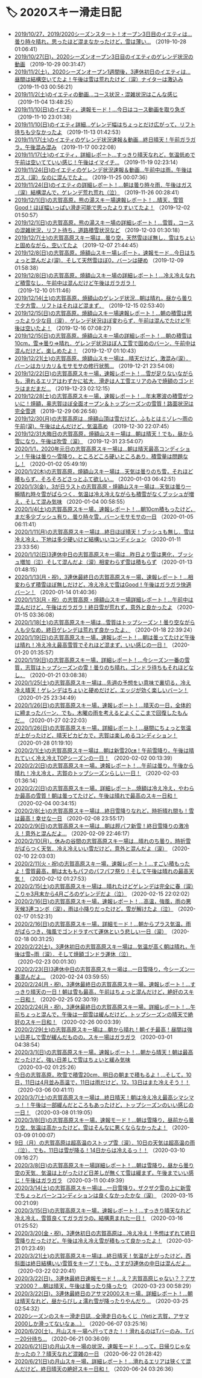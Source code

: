 # 🏷️ 2020スキー滑走日記

- [2019/10/27，2019/2020シーズンスタート！オープン3日目のイエティは…曇り時々晴れ，思ったほど混まなかったけど，雪は薄い…](e3fb4e2394b3e9d3cfdada594678dab69.md) （2019-10-28 01:06:41）
- [2019/10/27(日)，2020シーズンオープン3日目のイエティのゲレンデ状況の動画](e8e81d58491c3972c3d36e4a02d164f3d.md) （2019-10-29 00:31:47）
- [2019/11/2(土)，2020シーズンオープン1週間後，3連休初日のイエティは…昼間は結構空いてたよ！午後は雪は荒れたけど（涙）ナイターは激込み](ebb1c1f9f6b66daf9da4c8e8aeed6b3c9.md) （2019-11-03 00:56:21）
- [2019/11/2(土)のイエティの動画…コース状況・混雑状況はこんな感じ](e27704ae3edbdc7f5aec5cfa8dceb0687.md) （2019-11-04 13:48:25）
- [2019/11/10(日)のイエティ，速報モード！…今日はコース動画を取り急ぎ](ece740e17ca877e869d74e4f7e488cd1e.md) （2019-11-10 23:01:38）
- [2019/11/10(日)のイエティ詳細…ゲレンデ幅はちょっとだけ広がって，リフト待ちも少なかったよ](e970a40371c7f23e04cf3f659e07e9476.md) （2019-11-13 01:42:53）
- [2019/11/17(土)のイエティのゲレンデ状況速報＆動画…終日晴天！午前ガラガラ，午後混み混み](ec8233771e7e363b4325cf61cd3e7c28f.md) （2019-11-17 00:22:08）
- [2019/11/17(土)のイエティ，詳細レポート…すっきり晴天なれど，気温低めで午前は空いてていい感じ！午後はイマイチ…](e9c5dadaf521e22330f55f0b89346aab7.md) （2019-11-19 02:23:14）
- [2019/11/24(日)のイエティのゲレンデ状況速報＆動画…午前中は雨，午後はガス（涙）なのに混んでたよ…](e83c378709e20f1a8fb3bc4296ef84b8e.md) （2019-11-25 00:07:36）
- [2019/11/24(日)のイエティの詳細レポート！…朝は曇り時々雨．午後はガス（涙）結構混んで，ゲレンデ荒れ荒れ（泣）](ebb2e4618e5ac18cd1c5d5d5fbce06de0.md) （2019-11-26 00:28:41）
- [2019/12/1(日)の志賀高原，熊の湯スキー場速報レポート！…晴天，雪質Good！ほぼ幅いっぱい滑走可能で思ったよりすいてたよ！](e4727194ef37e5bdbd39b87a1da37b80b.md) （2019-12-02 01:50:57）
- [2019/12/1(日)の志賀高原，熊の湯スキー場の詳細レポート！…雪質，コースの混雑状況，リフト待ち，道路積雪状況など](e6a6b3e9a6338b08480b55e1b08cbee8c.md) （2019-12-03 01:30:18）
- [2019/12/7(土)の志賀高原スキー場は…曇り空，天然雪ほぼ無し．雪はちょいと固めながら，空いてたよ](ea1abb24b9854b30cc605b5e02c609669.md) （2019-12-07 21:44:45）
- [2019/12/8(日)の志賀高原，焼額山スキー場レポート，速報モード…今日はちょっと混んだよ(涙)．そして天然雪ほぼ0，バーンは硬め](e49ece4796f50afedd4df88eed4c657cd.md) （2019-12-09 01:58:38）
- [2019/12/8(日)の志賀高原，焼額山スキー場の詳細レポート！…冷え冷えなれど積雪なし．午前中は混んだけど午後はガラガラ！](e049205a87219664e41672eef69d206b2.md) （2019-12-10 01:11:46）
- [2019/12/14(土)の志賀高原，焼額山のゲレンデ状況…朝は晴れ，昼から曇りで夕方雪．リフトはそれほど混まず．](eab3057942e5723ea2f4cf60cba4f5735.md) （2019-12-15 02:53:40）
- [2019/12/15(日)の志賀高原，焼額山スキー場速報レポート！…朝の積雪は思ったより少な目（涙）．ゲレンデ状況ほぼ変わらず．午前は混んでたけど午後は空いたよ！](e4ec7358af3041dc9dd1768a499e72d5b.md) （2019-12-16 07:08:27）
- [2019/12/15(日)の志賀高原，焼額山スキー場の詳細レポート！…朝の積雪は10cm，雪⇒曇り⇒晴れ．ゲレンデ状況ほぼ人工雪で固めのバーン．午前中は混んだけど，楽しめたよ！](e5534a4deee8e6708f0f9b6c650cc2888.md) （2019-12-17 01:10:43）
- [2019/12/21(土)の志賀高原，焼額山スキー場は…晴天だけど，激混み(涙）．バーンはカリカリ＆モサモサの修行状態…](ea630d66361eaaa13fcfd82e4755777b9.md) （2019-12-21 23:54:08）
- [2019/12/22(日)の志賀高原スキー場，速報レポート！…雪が足りないながらも，滑れるエリアはわずかに拡大．滑走は人工雪エリアのみで焼額のゴンドラはまだまだ…](ef9e428fee75b34fec53000a1f9ff3446.md) （2019-12-23 02:12:15）
- [2019/12/28(土)の志賀高原スキー場，速報レポート！…年末寒波の積雪がついに！焼額，奥志賀ほぼ全面オープン＆トップシーズンの雪質！路面状況は完全雪道](e896cd0109996ea6edafe6f76b4d1a38d.md) （2019-12-29 06:26:58）
- [2019/12/30(月)の志賀高原は…焼額山頂は雪だけど，ふもとはミゾレ～雨の午前(涙)．午後は止んだけど，気温高め](e4b308807251c04ddac2de0cbd13f46ab.md) （2019-12-30 22:07:45）
- [2019/12/31大晦日の志賀高原，焼額山スキー場は…朝は晴天！でも，昼から雪になり，午後は吹雪（涙）](e033d94a184d7d09dbcf41bdc39ef8fb2.md) （2019-12-31 23:54:07）
- [2020/1/1，2020年元日の志賀高原スキー場は…朝は晴天最高コンディション！午後は曇り～雪降り，ところどころ硬いところあり．積雪量は問題なし！](ef3d85ca639f995a17495abaff84262b1.md) （2020-01-02 05:49:19）
- [2020/1/2(木)の志賀高原，焼額山スキー場は…天気は曇りのち雪，それほど積もらず．そろそろどさっとふて欲しい…](e3c0490341f499902710a59f577bb0bdf.md) （2020-01-03 06:42:51）
- [2020/1/3(金)，3が日ラストの志賀高原・焼額山スキー場は…天気は曇り一瞬晴れ時々雪がぱらつく．気温は冷え冷えながらも積雪がなくブッシュが増え，そして混み気味](e7ce96b10762c1613d6fb9c84aae3f209.md) （2020-01-04 00:58:55）
- [2020/1/4(土)の志賀高原スキー場，速報レポート！…朝10cm積もったけど，まだ多少ブッシュ有り．曇り時々雪，バーンモサモサの一日](ed850d7520f379b85a26cb3a4ce710507.md) （2020-01-05 06:11:41）
- [2020/1/11(月)の志賀高原スキー場は…終日ほぼ晴天！ブッシュも無し．雪は冷え冷え，下地は多少硬いけど結構いいコンディション](e4c7b72f49561cdfec89397afdccfa177.md) （2020-01-11 23:33:56）
- [2020/1/12(日)3連休中日の志賀高原スキー場は…昨日より雪は悪化，ブッシュ増加（泣）そして混んだよ（涙）相変わらず雪は積もらず](e460e6f0f00959fef9ee69f6fe5f4a0be.md) （2020-01-13 01:48:15）
- [2020/1/13(月・祝)，3連休最終日の志賀高原スキー場，速報レポート！…相変わらず積雪ほぼ無しだけど，冷え冷えで雪はGood！午後はガラガラ快適バーン！](ed404002197ba116bba2246f0450835cf.md) （2020-01-14 01:40:36）
- [2020/1/13(月・祝）の志賀高原・焼額山スキー場詳細レポート！…午前中は混んだけど，午後はガラガラ！終日雪が荒れず，意外と良かったよ](e3e209de478f6ed8c15a951c143b98829.md) （2020-01-15 03:36:08）
- [2020/1/18(土)の志賀高原スキー場は…雪質はトップシーズン！曇り空ながら人も少なめ，終日ゲレンデは荒れず良かったよ．](eadceeceb89bf203c10850b47822c3a6e.md) （2020-01-18 22:39:24）
- [2020/1/19(日)の志賀高原スキー場，速報レポート！…朝は曇ってたけど午後は晴れ！冷え冷え最高雪質でそれほど混まず，いい感じの一日！](e947c735d41595b0fb8aaf4b697b5772b.md) （2020-01-20 01:35:57）
- [2020/1/19(日)の志賀高原スキー場，詳細レポート！…今シーズン一番の雪質，志賀はトップシーズンの雪！曇りのち晴れ，ゴンドラ待ちもそれほどなし．](eea9f499a39b93f8e212bb34055368956.md) （2020-01-21 03:08:38）
- [2020/1/25(土)の志賀高原スキー場は…先週の予想をい意味で裏切る，冷え冷え晴天！ゲレンデはちょいと硬めだけど，エッジが効く楽しいバーン！](e24965a8ccdadfb6ce9e554da58555661.md) （2020-01-25 23:34:49）
- [2020/1/26(日)の志賀高原スキー場，速報レポート！…晴天の一日，全体的に締まったバーン．でも，木曜の雨を考えるとよくここまで回復したもんだ…](e1753295ec66525c7ba3c68872e4bb30b.md) （2020-01-27 02:22:03）
- [2020/1/26(日)の志賀高原スキー場，詳細レポート！…昼間にちょっと気温が上がったけど，晴天ピカピカで，志賀は楽しめるコンディション！](e9fd82208767009fd7ec56cbda3bece00.md) （2020-01-28 01:19:10）
- [2020/2/1(土)の志賀高原スキー場は…朝は新雪20㎝！午前雪降り，午後は晴れていく冷え冷えTOPシーズンの一日！](e405822e7ebad3f0fef0959470e4d6148.md) （2020-02-02 00:13:39）
- [2020/2/2(日)の志賀高原スキー場，速報レポート！…午前は曇り，午後から晴れ！冷え冷え，志賀のトップシーズンらしい一日！](ef672f8667827ffe2d6889992519c2843.md) （2020-02-03 01:36:14）
- [2020/2/2(日)の志賀高原スキー場，詳細レポート…焼額は冷え冷え，やわらか最高の雪質！朝は曇ってたけど，午後は晴れで最高のスキー日和！](e11a1b6cc59dc571d63eae092cbb98937.md) （2020-02-04 00:34:15）
- [2020/2/8(土)の志賀高原スキー場は…終日雪降りなれど，時折晴れ間も！雪は最高！幸せな一日](eb630a545c44c7f1f4c8cb32013d80064.md) （2020-02-08 23:55:17）
- [2020/2/9(日)の志賀高原スキー場は…朝は脛パフ新雪！終日雪降りの激冷え！意外と混んだよ…](eb5e765a7a9284caa3a421648c1741c87.md) （2020-02-09 22:46:17）
- [2020/2/10(月)，休みの谷間の志賀高原スキー場は…晴れのち曇り，時折雪がぱらつく天気．冷え冷えいい雪だけど，意外と混んだよ（涙）](e90ed1ed661414a1610d31b46d6a5676c.md) （2020-02-10 22:03:03）
- [2020/2/11(火・祝)の志賀高原スキー場，速報レポート！…すごい積もったよ！雪質最高，朝は太ももパフのパフパフ祭り！そして午後は晴れの最高天気！](ed5617426d1e52e1f1cf3716e64ef3f59.md) （2020-02-12 01:27:53）
- [2020/2/15(土)の志賀高原スキー場は…晴れたけどゲレンデは完全に春（涙）こりゃ3月末から4月ごろのゲレンデだよ（泣）](e868126e3ae830aee808df7bd69e71265.md) （2020-02-15 22:02:02）
- [2020/2/16(日)の志賀高原スキー場，速報レポート！…高温，強風，雨の悪天候3連コンボ（涙），雨は小降りだったけど，雪が解けたよ（泣）](e346babbe7add4051683ad3ac07da0ad0.md) （2020-02-17 01:52:31）
- [2020/2/16(日)の志賀高原スキー場，詳細モード！…朝からプラス気温，雨がぱらつき，強風でゴンドラすべて運休という悲しい一日（涙）](eed1651834144e6919b180ecc47aa264f.md) （2020-02-18 00:31:25）
- [2020/2/22(土)，3連休初日の志賀高原スキー場は…気温が高く朝は晴れ，午後は雪~雨（涙）．そして焼額ゴンドラ運休（泣）](ef318c3f831e6e3291b2747f4566ea065.md) （2020-02-23 00:01:30）
- [2020/2/23(日)3連休中日の志賀高原スキー場は…一日雪降り，今シーズン一番混んだよ…](e7aedd08d088e0bd99d5fa76f23a273d1.md) （2020-02-24 03:59:55）
- [2020/2/24(月・祝)，3連休最終日の志賀高原スキー場，速報レポート！…すっきり晴天の一日！朝は雪も最高，午前はちょっと混んだけど，絶好のスキー日和！](e1530c2e253b47fdce7a1c0ec0ce6cf26.md) （2020-02-25 02:30:19）
- [2020/2/24(月・祝)，3連休最終日の志賀高原スキー場，詳細レポート！…午前ちょっと混んで，午後は一部雪は緩んだけど，トップシーズンの晴天で絶好のスキー日和！](e2d273df1349cd549c1975f8955140d9b.md) （2020-02-26 00:03:39）
- [2020/2/29(土)の志賀高原スキー場は…朝から晴れ！朝イチ最高！昼間は強い日差しで雪が緩んだものの，スキー場はガラガラ](e24a2e2aa6d9d2d8c56cd2998fbf96bf8.md) （2020-03-01 04:38:54）
- [2020/3/1(日)の志賀高原スキー場，速報レポート！…朝から晴天！朝は最高だったけど，強い日差しで雪はちょいと緩み気味](ea8abf17085a2660f656b7e5c21499a63.md) （2020-03-02 01:25:26）
- [今日の志賀高原，吹雪で積雪20cm．明日の朝まで積もるよ！…そして，10日，11日は4月並み高温で，11日は雨だけど，12，13日はまた冷えそう！！](ebccc445492cf73c85a15945ee3e7fe25.md) （2020-03-06 00:41:11）
- [2020/3/7(土)の志賀高原スキー場は…終日晴天！朝は冷え冷え最高シマシマっ！！午後は一部緩んだところもあったけど，トップシーズンのいい感じの一日！](edb23527cad4042a822d9b785d066af5e.md) （2020-03-08 01:19:05）
- [2020/3/8(日)の志賀高原スキー場，速報モード！…朝は雪降り，昼前から曇り空．気温は高かったけど，雪はそんなに悪くならなかったよ！](e900a0864b6fd973f146cd6a7ec49fb04.md) （2020-03-09 01:00:07）
- [9日（月）の志賀高原は超高温のストップ雪（涙）．10日の天気は超高温の雨（泣）．でも，11日は雪が降る！14日からは冷えるっ！！](e4bfdf5965a8fb3791b4bf4df135fb216.md) （2020-03-10 09:16:27）
- [2020/3/8(日)の志賀高原スキー場詳細レポート！…朝は雪降り，昼から曇り空の天気．気温は上がったけど日差しが無くて雪は緩まず，午後までいい感じ！午後はガラガラ](e57f2f9c2ff9318b4a073178702ec82e0.md) （2020-03-11 00:49:39）
- [2020/3/14(土)の志賀高原スキー場は…一日雪降り，ザクザク雪の上に新雪でちょっとバーンコンディションは良くなかったかな（涙）](e98082ff1abe394dcaea6c7e5b9527752.md) （2020-03-15 00:21:09）
- [2020/3/15(日)の志賀高原スキー場，速報レポート！…すっきり晴天なれど冷え冷え，雪質良くてガラガラの，結構恵まれた一日！](ed8d6602aecc00f58584cc15a1efee223.md) （2020-03-16 01:25:52）
- [2020/3/20(金・祝)，3連休初日の志賀高原は…冷え冷え！予想はずれて終日雪降りだったけど，午後は冷え冷え雪が積もって良かったよ！](e14be6db0401cdd0bd7d99b0bbd09bed2.md) （2020-03-21 01:23:49）
- [2020/3/21(土)の志賀高原スキー場は…終日晴天！気温が上がったけど，西斜面は終日結構いい雪質をキープ！でも，さすが3連休の中日は混んだよ…](ecc22866ed72ce4dfbd83dc1a6c77d2d0.md) （2020-03-22 02:20:41）
- [2020/3/22(日)，3連休最終日速報モード！…え？志賀高原じゃない？？アサマ2000？…朝は晴天，午後は曇ったり降ったり](e6f06ec7275b00c134eb2a23dc16903fb.md) （2020-03-23 00:58:29）
- [2020/3/22(日)，3連休最終日のアサマ2000スキー場，詳細レポート！…朝は晴天なれど，昼からびしょ濡れ雪が降ったりやんだり…](ee62511f9e822594dbb9613d7a3d37a60.md) （2020-03-25 02:54:32）
- [2020シーズンのスキー滑走日誌…全滑走日のもくじ（Yetiと志賀，アサマ2000しか滑ってないなぁ…）](e5392f6d46cd9049da0bac51779e75d0c.md) （2020-06-07 03:25:16）
- [2020/6/20(土)，月山スキー場へ行ってきた！！滑れるのはTバーのみ．Tバー20分待ち…](ee21b6cb4e170aaa5f044235f9c2f29d3.md) （2020-06-21 00:36:09）
- [2020/6/21(日)の月山スキー場の状況，速報モード！…って，日帰りじゃなかったの？？晴天なれど混雑の一日](ead751865ee3024943c92728e24d64c20.md) （2020-06-22 01:28:42）
- [2020/6/21(日)の月山スキー場，詳細レポート！…滑れるエリアは狭くて混んだけど，終日晴天の絶好スキー日和！](e771b94824a69f42ed2b2319d042efac7.md) （2020-06-24 03:26:36）
